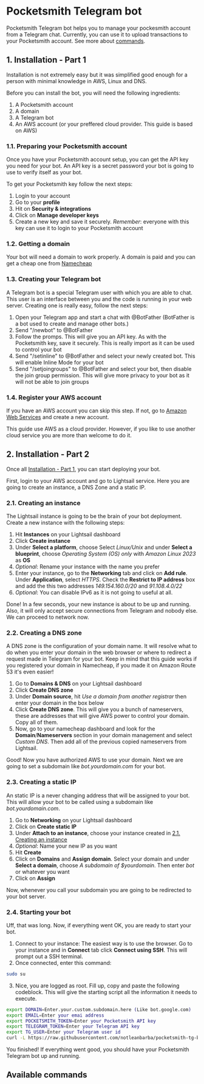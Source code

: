 # Pocketsmith Telegram bot

Pocketsmith Telegram bot helps you to manage your pockesmith account from a Telegram chat. Currently, you can use it to upload transactions to your Pocketsmith account. See more about [commands](/README.md#available-commands).

## 1. Installation - Part 1

Installation is not extremely easy but it was simplified good enough for a person with minimal knowledge in AWS, Linux and DNS.

Before you can install the bot, you will need the following ingredients:

1. A Pocketsmith account
2. A domain
3. A Telegram bot
4. An AWS account (or your preffered cloud provider. This guide is based on AWS)

### 1.1. Preparing your Pocketsmith account

Once you have your Pocketsmith account setup, you can get the API key you need for your bot. An API key is a secret password your bot is going to use to verify itself as your bot.

To get your Pocketsmith key follow the next steps:

1. Login to your account
2. Go to your **profile**
3. Hit on **Security & integrations**
4. Click on **Manage developer keys**
5. Create a new key and save it securely. _Remember_: everyone with this key can use it to login to your Pocketsmith account

### 1.2. Getting a domain

Your bot will need a domain to work properly. A domain is paid and you can get a cheap one from [Namecheap](https://namecheap.com/)

### 1.3. Creating your Telegram bot

A Telegram bot is a special Telegram user with which you are able to chat. This user is an interface between you and the code is running in your web server. Creating one is really easy, follow the next steps:

1. Open your Telegram app and start a chat with @BotFather (BotFather is a bot used to create and manage other bots.)
2. Send "/newbot" to @BotFather
3. Follow the promps. This will give you an API key. As with the Pocketsmith key, save it securely. This is really import as it can be used to control your bot
4. Send "/setinline" to @BotFather and select your newly created bot. This will enable Inline Mode for your bot
5. Send "/setjoingroups" to @BotFather and select your bot, then disable the join group permission. This will give more privacy to your bot as it will not be able to join groups

### 1.4. Register your AWS account

If you have an AWS account you can skip this step. If not, go to [Amazon Web Services](https://portal.aws.amazon.com/billing/signup) and create a new account.

This guide use AWS as a cloud provider. However, if you like to use another cloud service you are more than welcome to do it.

## 2. Installation - Part 2

Once all [Installation - Part 1](/README.md#1-installation---part-1), you can start deploying your bot.

First, login to your AWS account and go to Lightsail service. Here you are going to create an instance, a DNS Zone and a static IP.

### 2.1. Creating an instance

The Lightsail instance is going to be the brain of your bot deployment. Create a new instance with the following steps:

1. Hit **Instances** on your Lightsail dashboard
2. Click **Create instance**
3. Under **Select a platform**, choose Select _Linux/Unix_ and under **Select a blueprint**, choose _Operating System (OS) only_ with _Amazon Linux 2023_ as **OS**
4. _Optional_: Rename your instance with the name you prefer
5. Enter your instance, go to the **Networking** tab and click on **Add rule**. Under **Application**, select _HTTPS_. Check the **Restrict to IP address** box and add the this two addresses _149.154.160.0/20_ and _91.108.4.0/22_
6. _Optional_: You can disable IPv6 as it is not going to useful at all.

Done! In a few seconds, your new instance is about to be up and running. Also, it will only accept secure connections from Telegram and nobody else. We can proceed to network now.

### 2.2. Creating a DNS zone

A DNS zone is the configuration of your domain name. It will resolve what to do when you enter your domain in the web browser or where to redirect a request made in Telegram for your bot. Keep in mind that this guide works if you registered your domain in Namecheap, if you made it on Amazon Route 53 it's even easier!

1. Go to **Domains & DNS** on your Lightsail dashboard
2. Click **Create DNS zone**
3. Under **Domain source**, hit _Use a domain from another registrar_ then enter your domain in the box below
4. Click **Create DNS zone**. This will give you a bunch of nameservers, these are addresses that will give AWS power to control your domain. Copy all of them.
5. Now, go to your namecheap dashboard and look for the **Domain**/**Nameservers** section in your domain management and select _Custom DNS_. Then add all of the previous copied nameservers from Lightsail.

Good! Now you have authorized AWS to use your domain. Next we are going to set a subdomain like _bot.yourdomain.com_ for your bot.

### 2.3. Creating a static IP

An static IP is a never changing address that will be assigned to your bot. This will allow your bot to be called using a subdomain like _bot.yourdomain.com_.

1. Go to **Networking** on your Lightsail dashboard
2. Click on **Create static IP**
3. Under **Attach to an instance**, choose your instance created in [2.1. Creating an instance](/README.md#21-creating-an-instance)
4. _Optional_: Name your new IP as you want
5. Hit **Create**
6. Click on **Domains** and **Assign domain**. Select your domain and under **Select a domain**, choose _A subdomain of $yourdomain_. Then enter _bot_ or whatever you want
7. Click on **Assign**

Now, whenever you call your subdomain you are going to be redirected to your bot server.

### 2.4. Starting your bot

Uff, that was long. Now, if everything went OK, you are ready to start your bot.

1. Connect to your instance: The easiest way is to use the browser. Go to your instance and in **Connect** tab click **Connect using SSH**. This will prompt out a SSH terminal.
2. Once connected, enter this command:

```bash
sudo su
```

3. Nice, you are logged as root. Fill up, copy and paste the following codeblock. This will give the starting script all the information it needs to execute.

```bash
export DOMAIN=Enter.your.custom.subdomain.here (Like bot.google.com)
export EMAIL=Enter your emai address
export POCKETSMITH_TOKEN=Enter your Pocketsmith API key
export TELEGRAM_TOKEN=Enter your Telegram API key
export TG_USER=Enter your Telegram user id
curl -L https://raw.githubusercontent.com/notleanbarba/pocketsmith-tg-bot/master/scripts/install | bash

```

You finished! If everything went good, you should have your Pocketsmith Telegram bot up and running.

## Available commands

